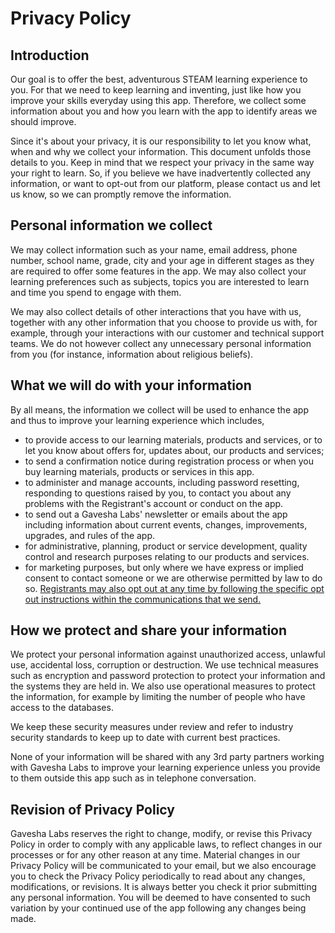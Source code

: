 # Privacy Policy

## Introduction
Our goal is to offer the best, adventurous STEAM learning experience to you. 
For that we need to keep learning and inventing, just like how you improve your skills everyday using this app. 
Therefore, we collect some information about you and how you learn with the app to identify areas we should improve.

Since it's about your privacy, it is our responsibility to let you know what, when and why we collect your information. 
This document unfolds those details to you. Keep in mind that we respect your privacy in the same way your right to learn. 
So, if you believe we have inadvertently collected any information, or want to opt-out from our platform, 
please contact us and let us know, so we can promptly remove the information.

## Personal information we collect
We may collect information such as your name, email address, phone number, school name, grade, city and your age in different 
stages as they are required to offer some features in the app. 
We may also collect your learning preferences such as subjects, topics you are interested to learn and time you spend to engage with them.

We may also collect details of other interactions that you have with us, together with any other information that you 
choose to provide us with, for example, through your interactions with our customer and technical support teams. 
We do not however collect any unnecessary personal information from you (for instance, information about religious beliefs).

## What we will do with your information
By all means, the information we collect will be used to enhance the app and thus to improve your learning experience which includes,

- to provide access to our learning materials, products and services, or to let you know about offers for, 
updates about, our products and services;
- to send a confirmation notice during registration process or when you buy learning materials, products or services in this app.
- to administer and manage accounts, including password resetting, responding to questions raised by you, 
to contact you about any problems with the Registrant's account or conduct on the app.
- to send out a Gavesha Labs' newsletter or emails about the app including information about current events, changes, 
improvements, upgrades, and rules of the app.
- for administrative, planning, product or service development, quality control and research purposes relating to our products and services.
- for marketing purposes, but only where we have express or implied consent to contact someone or we are otherwise permitted by law to do so. 
<ins>Registrants may also opt out at any time by following the specific opt out instructions within the communications that we send.</ins>

## How we protect and share your information
We protect your personal information against unauthorized access, unlawful use, accidental loss, corruption or destruction. 
We use technical measures such as encryption and password protection to protect your information and the systems they are held in. 
We also use operational measures to protect the information, for example by limiting the number of people who have access to the databases.

We keep these security measures under review and refer to industry security standards to keep up to date with current best practices.

None of your information will be shared with any 3rd party partners working with Gavesha Labs to improve your 
learning experience unless you provide to them outside this app such as in telephone conversation.

## Revision of Privacy Policy
Gavesha Labs reserves the right to change, modify, or revise this Privacy Policy in order to comply with any applicable laws, 
to reflect changes in our processes or for any other reason at any time. Material changes in our Privacy Policy will be communicated 
to your email, but we also encourage you to check the Privacy Policy periodically to read about any changes, modifications, or revisions. 
It is always better you check it prior submitting any personal information. 
You will be deemed to have consented to such variation by your continued use of the app following any changes being made.
